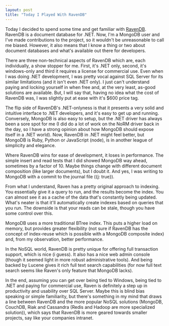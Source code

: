 ```yaml
---
layout: post
title: "Today I Played With RavenDB"
---
```


Today I decided to spend some time and get familiar with [RavenDB](http://ravendb.net/). RavenDB is a document database for .NET. Now, I'm a MongoDB user and I've made contributions to the project, so it wouldn't be unreasonable to call me biased. However, it also means that I know a thing or two about document databases and what's available out there for developers.

There are three non-technical aspects of RavenDB which are, each individually, a show stopper for me. First, it's .NET only, second, it's windows-only and third it requires a license for commercial use. Even when I was doing .NET development, I was pretty vocal against SQL Server for its similar limitations (and it isn't even .NET only). I just can't understand paying and locking yourself in when free and, at the very least, as-good solutions are available. But, I will say that, having no idea what the cost of RavenDB was, I was slightly put at ease with it's $600 price tag.

The flip side of RavenDB's .NET-onlyness is that it presents a very solid and intuitive interface to .NET developers, and it's easy to get up and running. Conversely, MongoDB is also easy to setup, but the .NET driver has always been a sore spot for me (I did do a lot of work on the NoRM driver back in the day, so I have a strong opinion about how MongoDB should expose itself in a .NET world). Now, RavenDB in .NET might feel better, but MongoDB is Ruby, Python or JavaScript (node), is in another league of simplicity and elegance. 

Where RavenDB wins for ease of development, it loses in performance. The simple insert and read tests that I did showed MongoDB way ahead, sometimes by a factor of 10. Maybe things change with different document composition (like larger documents), but I doubt it. And yes, I was writing to MongoDB with a commit to the journal file ({j: true}).

From what I understand, Raven has a pretty original approach to indexing. You essentially give it a query to run, and the results become the index. You can almost see it as a cache of the data that's constantly being updated. What's neater is that it'll automatically create indexes based on queries that you run. The downside is that your reads can be stale, though you have some control over this.

MongoDB uses a more traditional BTree index. This puts a higher load on memory, but provides greater flexibility (not sure if RavenDB has the concept of index-reuse which is possible with a MongoDB composite index) and, from my observation, better performance. 

In the NoSQL world, RavenDB is pretty unique for offering full transaction support, which is nice (i guess). It also has a nice web admin console (though it seemed light in more robust administrative tools). And being backed by Lucene gives it rich full text search capabilities (for now full text search seems like Raven's only feature that MongoDB lacks).

In the end, assuming you can get over being tied to Windows, being tied to .NET and paying for commercial use, Raven is definitely a step up in productivity and usability over SQL Server. Maybe this is blind bias speaking or simple familiarity, but there's something in my mind that draws a line between RavenDB and the more popular NoSQL solutions (MongoDB, CouchDB, Riak and Cassandra (Redis and Hadoop are more specialized solution)), which says that RavenDB is more geared towards smaller projects, say like your companies intranet.